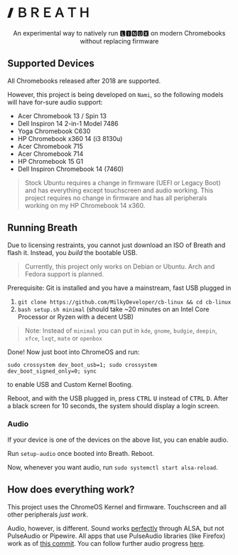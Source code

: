 <br>

# 🙼 ＢＲＥＡＴＨ 

<p align="center">An experimental way to natively run 🅻🅸🅽🆄🆇 on modern Chromebooks without replacing firmware</p>

## Supported Devices

All Chromebooks released after 2018 are supported.

However, this project is being developed on `Nami`, so the following models will have for-sure audio support:
* Acer Chromebook 13 / Spin 13
* Dell Inspiron 14 2-in-1 Model 7486 
* Yoga Chromebook C630
* HP Chromebook x360 14 (i3 8130u)
* Acer Chromebook 715
* Acer Chromebook 714
* HP Chromebook 15 G1
* Dell Inspiron Chromebook 14 (7460)

> Stock Ubuntu requires a change in firmware (UEFI or Legacy Boot) and has everything except touchscreen and audio working. This project requires no change in firmware and has all peripherals working on my HP Chromebook 14 x360.

## Running Breath

Due to licensing restraints, you cannot just download an ISO of Breath and flash it. Instead, you *build* the bootable USB.
> Currently, this project only works on Debian or Ubuntu. Arch and Fedora support is planned.

Prerequisite: Git is installed and you have a mainstream, fast USB plugged in

1. `git clone https://github.com/MilkyDeveloper/cb-linux && cd cb-linux`
2. `bash setup.sh minimal`
(should take ~20 minutes on an Intel Core Processor or Ryzen with a decent USB)

> Note: Instead of `minimal` you can put in `kde`, `gnome`, `budgie`, `deepin`, `xfce`, `lxqt`, `mate` or `openbox`

Done! Now just boot into ChromeOS and run:
```
sudo crossystem dev_boot_usb=1; sudo crossystem dev_boot_signed_only=0; sync
```
to enable USB and Custom Kernel Booting.

Reboot, and with the USB plugged in, press <kbd>CTRL</kbd> <kbd>U</kbd> instead of <kbd>CTRL</kbd> <kbd>D</kbd>. After a black screen for 10 seconds, the system should display a login screen.

### Audio

If your device is one of the devices on the above list, you can enable audio.

Run `setup-audio` once booted into Breath. Reboot. 

Now, whenever you want audio, run `sudo systemctl start alsa-reload`.

## How does everything work?

This project uses the ChromeOS Kernel and firmware. Touchscreen and all other peripherals *just work*.

Audio, however, is different. Sound works [perfectly](bin/setup-audio) through ALSA, but not PulseAudio or Pipewire. All apps that use PulseAudio libraries (like Firefox) work as of [this commit](https://github.com/MilkyDeveloper/cb-linux/commit/884bd03b8eef554bdbafd7b4d62f36690f472237). You can follow further audio progress [here](https://github.com/MilkyDeveloper/cb-linux/projects/1).
